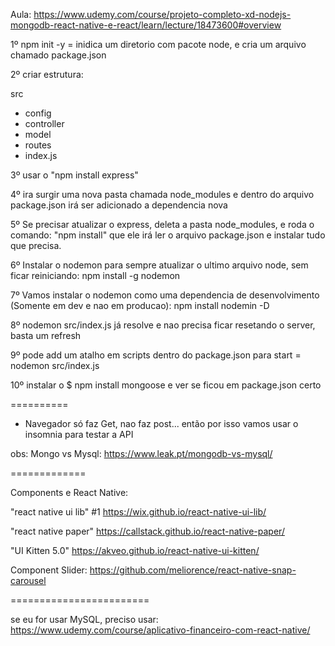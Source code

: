 Aula: https://www.udemy.com/course/projeto-completo-xd-nodejs-mongodb-react-native-e-react/learn/lecture/18473600#overview

1º npm init -y = inidica um diretorio com pacote node, e cria um arquivo chamado package.json

2º criar estrutura:

src

- config <br>
- controller <br>
- model <br>
- routes <br>
- index.js <br>

3º usar o "npm install express"

4º ira surgir uma nova pasta chamada node_modules e dentro do arquivo package.json irá ser adicionado a dependencia nova

5º Se precisar atualizar o express, deleta a pasta node_modules, e roda o comando: "npm install" que ele irá ler o arquivo package.json e instalar tudo que precisa.

6º Instalar o nodemon para sempre atualizar o ultimo arquivo node, sem ficar reiniciando: npm install -g nodemon

7º Vamos instalar o nodemon como uma dependencia de desenvolvimento (Somente em dev e nao em producao): npm install nodemin -D

8º nodemon src/index.js já resolve e nao precisa ficar resetando o server, basta um refresh

9º pode add um atalho em scripts dentro do package.json para start = nodemon src/index.js

10º instalar o $ npm install mongoose e ver se ficou em package.json certo

==========

- Navegador só faz Get, nao faz post... então por isso vamos usar o insomnia para testar a API

obs: Mongo vs Mysql: https://www.leak.pt/mongodb-vs-mysql/

=============

Components e React Native:

"react native ui lib" #1
https://wix.github.io/react-native-ui-lib/

"react native paper"
https://callstack.github.io/react-native-paper/

"UI Kitten 5.0"
https://akveo.github.io/react-native-ui-kitten/

Component Slider:
https://github.com/meliorence/react-native-snap-carousel

========================

se eu for usar MySQL, preciso usar:
https://www.udemy.com/course/aplicativo-financeiro-com-react-native/
